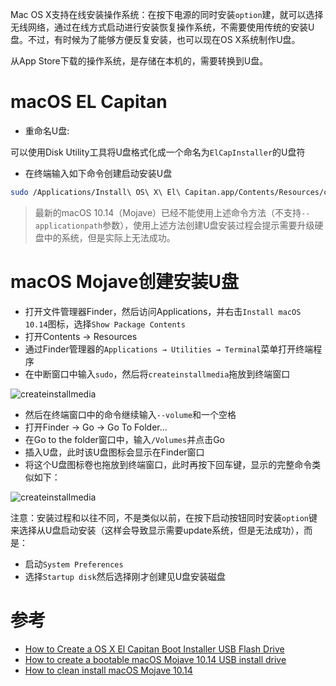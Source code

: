 Mac OS X支持在线安装操作系统：在按下电源的同时安装`option`建，就可以选择无线网络，通过在线方式启动进行安装恢复操作系统，不需要使用传统的安装U盘。不过，有时候为了能够方便反复安装，也可以现在OS X系统制作U盘。

从App Store下载的操作系统，是存储在本机的，需要转换到U盘。

# macOS EL Capitan

* 重命名U盘:

可以使用Disk Utility工具将U盘格式化成一个命名为`ElCapInstaller`的U盘符

* 在终端输入如下命令创建启动安装U盘

```bash
sudo /Applications/Install\ OS\ X\ El\ Capitan.app/Contents/Resources/createinstallmedia --volume /Volumes/ElCapInstaller --applicationpath /Applications/Install\ OS\ X\ El\ Capitan.app --nointeraction
```

> 最新的macOS 10.14（Mojave）已经不能使用上述命令方法（不支持`--applicationpath`参数），使用上述方法创建U盘安装过程会提示需要升级硬盘中的系统，但是实际上无法成功。

# macOS Mojave创建安装U盘

* 打开文件管理器Finder，然后访问Applications，并右击`Install macOS 10.14`图标，选择`Show Package Contents`
* 打开Contents -> Resources
* 通过Finder管理器的`Applications → Utilities → Terminal`菜单打开终端程序
* 在中断窗口中输入`sudo`，然后将`createinstallmedia`拖放到终端窗口

![createinstallmedia](../../img/develop/mac/macos-mojave-createinstallmedia-terminal.jpg)

* 然后在终端窗口中的命令继续输入`--volume`和一个空格
* 打开Finder -> Go -> Go To Folder...
* 在Go to the folder窗口中，输入`/Volumes`并点击Go
* 插入U盘，此时该U盘图标会显示在Finder窗口
* 将这个U盘图标卷也拖放到终端窗口，此时再按下回车键，显示的完整命令类似如下：

![createinstallmedia](../../img/develop/mac/macos-mojave-installer-usb-terminal.jpg)

注意：安装过程和以往不同，不是类似以前，在按下启动按钮同时安装`option`键来选择从U盘启动安装（这样会导致显示需要update系统，但是无法成功），而是：

* 启动`System Preferences`
* 选择`Startup disk`然后选择刚才创建见U盘安装磁盘

# 参考

* [How to Create a OS X El Capitan Boot Installer USB Flash Drive](http://osxdaily.com/2015/09/30/create-os-x-el-capitan-boot-install-drive/)
* [How to create a bootable macOS Mojave 10.14 USB install drive](https://9to5mac.com/2018/06/18/how-to-create-a-bootable-macos-mojave-10-14-usb-install-drive-video/)
* [How to сlean install macOS Mojave 10.14](https://setapp.com/how-to/clean-install-macos-mojave)